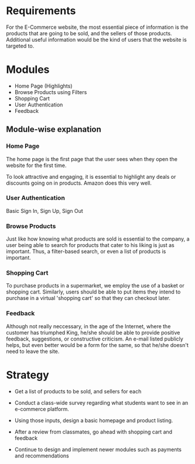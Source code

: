 # Requirements

For the E-Commerce website, the most essential piece of information is the products that are going to be sold, and the sellers of those products. Additional useful information would be the kind of users that the website is targeted to.

# Modules

* Home Page (Highlights)
* Browse Products using Filters
* Shopping Cart
* User Authentication
* Feedback

## Module-wise explanation

### Home Page
The home page is the first page that the user sees when they open the website for the first time.

To look attractive and engaging, it is essential to highlight any deals or discounts going on in products. Amazon does this very well.

### User Authentication
Basic Sign In, Sign Up, Sign Out

### Browse Products
Just like how knowing what products are sold is essential to the company, a user being able to search for products that cater to his liking is just as important. Thus, a filter-based search, or even a list of products is important.

### Shopping Cart
To purchase products in a supermarket, we employ the use of a basket or shopping cart. Similarly, users should be able to put items they intend to purchase in a virtual 'shopping cart' so that they can checkout later.

### Feedback
Although not really neccessary, in the age of the Internet, where the customer has triumphed King, he/she should be able to provide positive feedback, suggestions, or constructive criticism. An e-mail listed publicly helps, but even better would be a form for the same, so that he/she doesn't need to leave the site.

# Strategy

* Get a list of products to be sold, and sellers for each

* Conduct a class-wide survey regarding what students want to see in an e-commerce platform.

* Using those inputs, design a basic homepage and product listing.

* After a review from classmates, go ahead with shopping cart and feedback

* Continue to design and implement newer modules such as payments and recommendations
